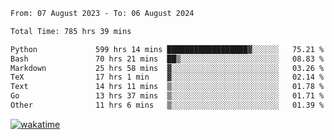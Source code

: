 <!--START_SECTION:waka-->

```txt
From: 07 August 2023 - To: 06 August 2024

Total Time: 785 hrs 39 mins

Python             599 hrs 14 mins ██████████████████▓░░░░░░   75.21 %
Bash               70 hrs 21 mins  ██▒░░░░░░░░░░░░░░░░░░░░░░   08.83 %
Markdown           25 hrs 58 mins  ▓░░░░░░░░░░░░░░░░░░░░░░░░   03.26 %
TeX                17 hrs 1 min    ▓░░░░░░░░░░░░░░░░░░░░░░░░   02.14 %
Text               14 hrs 11 mins  ▒░░░░░░░░░░░░░░░░░░░░░░░░   01.78 %
Go                 13 hrs 37 mins  ▒░░░░░░░░░░░░░░░░░░░░░░░░   01.71 %
Other              11 hrs 6 mins   ▒░░░░░░░░░░░░░░░░░░░░░░░░   01.39 %
```

<!--END_SECTION:waka-->
[![wakatime](https://wakatime.com/badge/user/5f89a63a-5294-4958-ad30-2b3455e63f2a.svg)](https://wakatime.com/@5f89a63a-5294-4958-ad30-2b3455e63f2a)
